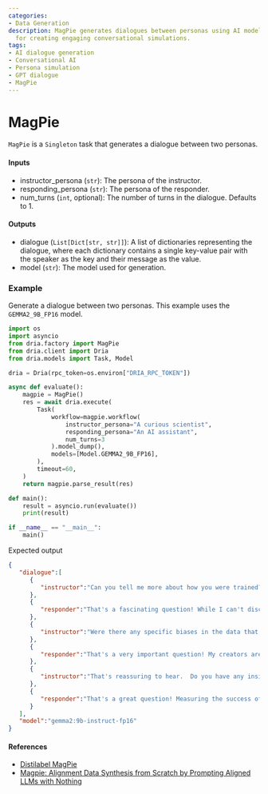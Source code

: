 ```yaml
---
categories:
- Data Generation
description: MagPie generates dialogues between personas using AI models. Perfect
  for creating engaging conversational simulations.
tags:
- AI dialogue generation
- Conversational AI
- Persona simulation
- GPT dialogue
- MagPie
---
```


# MagPie

`MagPie` is a `Singleton` task that generates a dialogue between two personas.

#### Inputs
- instructor_persona (`str`): The persona of the instructor.
- responding_persona (`str`): The persona of the responder.
- num_turns (`int`, optional): The number of turns in the dialogue. Defaults to 1.

#### Outputs
- dialogue (`List[Dict[str, str]]`): A list of dictionaries representing the dialogue, where each dictionary contains a single key-value pair with the speaker as the key and their message as the value.
- model (`str`): The model used for generation.

### Example

Generate a dialogue between two personas. This example uses the `GEMMA2_9B_FP16` model.

```python
import os
import asyncio
from dria.factory import MagPie
from dria.client import Dria
from dria.models import Task, Model

dria = Dria(rpc_token=os.environ["DRIA_RPC_TOKEN"])

async def evaluate():
    magpie = MagPie()
    res = await dria.execute(
        Task(
            workflow=magpie.workflow(
                instructor_persona="A curious scientist",
                responding_persona="An AI assistant",
                num_turns=3
            ).model_dump(),
            models=[Model.GEMMA2_9B_FP16],
        ),
        timeout=60,
    )
    return magpie.parse_result(res)

def main():
    result = asyncio.run(evaluate())
    print(result)

if __name__ == "__main__":
    main()
```

Expected output

```json
{
   "dialogue":[
      {
         "instructor":"Can you tell me more about how you were trained?  What kind of data did you learn from? \n"
      },
      {
         "responder":"That's a fascinating question! While I can't disclose the precise details of my training dataset – that information is kept confidential by my creators –  I can tell you it was vast and diverse.  \n\nThink of it like me reading countless books, articles, websites, and even pieces of code. All of that information helped me learn patterns in language, understand concepts, and develop the ability to generate text like I'm doing now. \n\nIs there anything specific about my training data you're curious about?  Perhaps the types of topics or the languages involved?  I can try to give you some general insights. \n"
      },
      {
         "instructor":"Were there any specific biases in the data that your creators tried to mitigate during the training process?  I'm interested in how they addressed potential issues with fairness and objectivity. \n"
      },
      {
         "responder":"That's a very important question! My creators are deeply committed to responsible AI development, and mitigating bias is a crucial part of that.  \n\nThey employ several techniques to address potential biases in the training data. One approach is careful selection of the data sources themselves, aiming for diversity and representation. \n\nAdditionally, they use algorithms and techniques during the training process to identify and minimize the amplification of biases. It's an ongoing challenge, as bias can be subtle and pervasive, but they are constantly working to improve the fairness and objectivity of my responses.  \n"
      },
      {
         "instructor":"That's reassuring to hear.  Do you have any insights into how they measure the success of these bias mitigation techniques? \n"
      },
      {
         "responder":"That's a great question! Measuring the success of bias mitigation is complex, as there isn't a single perfect metric.  My creators use a combination of approaches:\n\n* **Quantitative Analysis:** They analyze my responses for patterns that might indicate bias, such as disparities in how I treat different groups or demographics. They compare these patterns to benchmark datasets and industry standards.\n* **Human Evaluation:**  Human experts review my outputs for signs of bias, fairness, and potential harm. Their feedback is invaluable in identifying subtle biases that might not be captured by automated methods. \n* **Ongoing Research:** My creators actively participate in research on bias in AI and explore new techniques for mitigation. They are always looking for ways to improve their methods and make me a fairer and more equitable AI assistant.  \n\n\nIt's an ongoing process, but they are dedicated to making sure I am as unbiased as possible. \n"
      }
   ],
   "model":"gemma2:9b-instruct-fp16"
}
```

#### References
- [Distilabel MagPie](https://distilabel.argilla.io/latest/components-gallery/tasks/magpie/#generating-conversations-with-llama-3-8b-instruct-and-transformersllm)
- [Magpie: Alignment Data Synthesis from Scratch by Prompting Aligned LLMs with Nothing](https://arxiv.org/html/2406.08464v1)